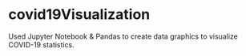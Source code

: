 # covid19Visualization
Used Jupyter Notebook &amp; Pandas to create data graphics to visualize COVID-19 statistics.
